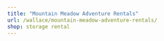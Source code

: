 ```yaml
---
title: "Mountain Meadow Adventure Rentals"
url: /wallace/mountain-meadow-adventure-rentals/
shop: storage rental
---
```

